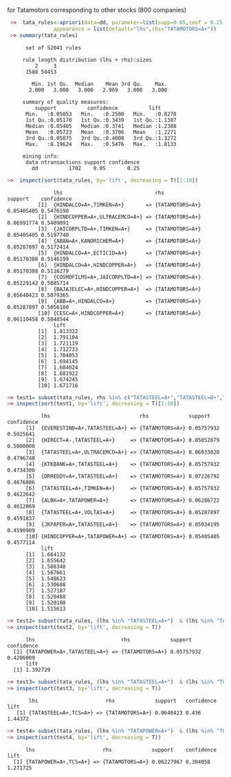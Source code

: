  
for Tatamotors corresponding to other stocks (800 companies)

```r
 >>  tata_rules<-apriori(data=dd, parameter=list(supp=0.05,conf = 0.25,minlen=2,maxlen=3), 
               appearance = list(default="lhs",rhs="TATAMOTORS=A+"))
 >> summary(tata_rules)
 ``` 
 
          set of 52041 rules

         rule length distribution (lhs + rhs):sizes
             2     3 
          1588 50453 

            Min. 1st Qu.  Median    Mean 3rd Qu.    Max. 
           2.000   3.000   3.000   2.969   3.000   3.000 

         summary of quality measures:
             support          confidence          lift       
          Min.   :0.05053   Min.   :0.2500   Min.   :0.8278  
          1st Qu.:0.05170   1st Qu.:0.3439   1st Qu.:1.1387  
          Median :0.05405   Median :0.3741   Median :1.2388  
          Mean   :0.05723   Mean   :0.3706   Mean   :1.2271  
          3rd Qu.:0.05875   3rd Qu.:0.4008   3rd Qu.:1.3272  
          Max.   :0.19624   Max.   :0.5476   Max.   :1.8133  

         mining info:
          data ntransactions support confidence
            dd          1702    0.05       0.25
   
 ```r
>>  inspect(sort(tata_rules, by='lift', decreasing = T)[1:10]) 
``` 

                   lhs                              rhs             support    confidence
              [1]  {HINDALCO=A+,TIMKEN=A+}       => {TATAMOTORS=A+} 0.05405405 0.5476190 
              [2]  {HINDCOPPER=A+,ULTRACEMCO=A+} => {TATAMOTORS=A+} 0.06991774 0.5409091 
              [3]  {JAICORPLTD=A+,TIMKEN=A+}     => {TATAMOTORS=A+} 0.05405405 0.5197740 
              [4]  {ABAN=A+,KANORICHEM=A+}       => {TATAMOTORS=A+} 0.05287897 0.5172414 
              [5]  {HINDALCO=A+,ECTICID=A+}      => {TATAMOTORS=A+} 0.05170388 0.5146199 
              [6]  {HINDALCO=A+,HINDCOPPER=A+}   => {TATAMOTORS=A+} 0.05170388 0.5116279 
              [7]  {COSMOFILMS=A+,JAICORPLTD=A+} => {TATAMOTORS=A+} 0.05229142 0.5085714 
              [8]  {BAJAJELEC=A+,HINDCOPPER=A+}  => {TATAMOTORS=A+} 0.05640423 0.5079365 
              [9]  {ABB=A+,HINDALCO=A+}          => {TATAMOTORS=A+} 0.05287897 0.5056180 
              [10] {CESC=A+,HINDCOPPER=A+}       => {TATAMOTORS=A+} 0.06110458 0.5048544 
                   lift    
              [1]  1.813322
              [2]  1.791104
              [3]  1.721119
              [4]  1.712733
              [5]  1.704053
              [6]  1.694145
              [7]  1.684024
              [8]  1.681922
              [9]  1.674245
              [10] 1.671716

 ```r
>> test1= subset(tata_rules, rhs %in% c("TATASTEEL=A+","TATASTEEL=B+","TATAPOWER=A+","TATAPOWER=B+"))
>> inspect(sort(test1, by='lift', decreasing = T)[1:10])
``` 

               lhs                             rhs             support    confidence
          [1]  {EVERESTIND=A+,TATASTEEL=A+} => {TATAMOTORS=A+} 0.05757932 0.5025641 
          [2]  {HIRECT=A-,TATASTEEL=A+}     => {TATAMOTORS=A+} 0.05052879 0.5000000 
          [3]  {TATASTEEL=A+,ULTRACEMCO=A+} => {TATAMOTORS=A+} 0.06933020 0.4796748 
          [4]  {KTKBANK=A+,TATASTEEL=A+}    => {TATAMOTORS=A+} 0.05757932 0.4734300 
          [5]  {DRREDDY=A+,TATASTEEL=A+}    => {TATAMOTORS=A+} 0.07226792 0.4676806 
          [6]  {TATASTEEL=A+,TIMKEN=A+}     => {TATAMOTORS=A+} 0.05757932 0.4622642 
          [7]  {ALBK=A+,TATAPOWER=A+}       => {TATAMOTORS=A+} 0.06286722 0.4612069 
          [8]  {TATASTEEL=A+,VOLTAS=A+}     => {TATAMOTORS=A+} 0.05287897 0.4591837 
          [9]  {JKPAPER=A+,TATASTEEL=A+}    => {TATAMOTORS=A+} 0.05934195 0.4590909 
          [10] {HINDCOPPER=A+,TATAPOWER=A+} => {TATAMOTORS=A+} 0.05405405 0.4577114 
               lift    
          [1]  1.664132
          [2]  1.655642
          [3]  1.588340
          [4]  1.567661
          [5]  1.548623
          [6]  1.530688
          [7]  1.527187
          [8]  1.520488
          [9]  1.520180
          [10] 1.515613

 ```r
>> test2= subset(tata_rules, (lhs %in% "TATASTEEL=A+")  & (lhs %in% "TATAPOWER=A+"))
>> inspect(sort(test2, by='lift', decreasing = T))  
``` 


          lhs                            rhs             support    confidence
      [1] {TATAPOWER=A+,TATASTEEL=A+} => {TATAMOTORS=A+} 0.05757932 0.4206009 
          lift    
      [1] 1.392729
      
 ```r
>> test3= subset(tata_rules, (lhs %in% "TATASTEEL=A+")  & (lhs %in% "TCS=A+"))
>> inspect(sort(test3, by='lift', decreasing = T)) 
``` 

           lhs                      rhs             support   confidence lift   
       [1] {TATASTEEL=A+,TCS=A+} => {TATAMOTORS=A+} 0.0640423 0.436      1.44372

 ```r
>> test4= subset(tata_rules, (lhs %in% "TATAPOWER=A+")  & (lhs %in% "TCS=A+"))
>> inspect(sort(test4, by='lift', decreasing = T))   
```

          lhs                      rhs             support    confidence lift    
      [1] {TATAPOWER=A+,TCS=A+} => {TATAMOTORS=A+} 0.06227967 0.384058   1.271725





          
